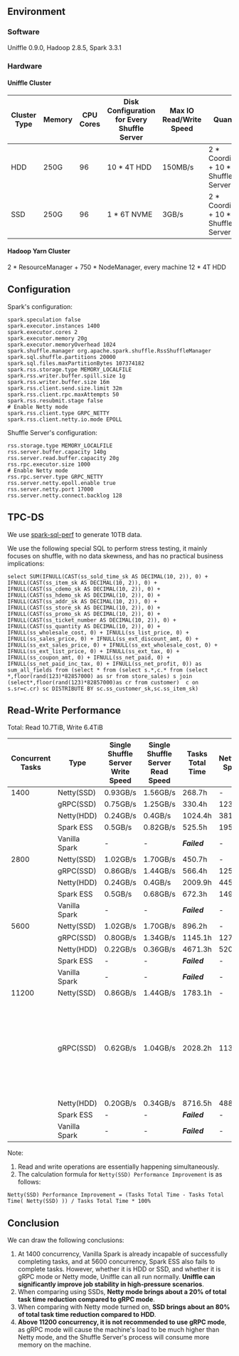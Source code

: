 <!--
  ~ Licensed to the Apache Software Foundation (ASF) under one or more
  ~ contributor license agreements.  See the NOTICE file distributed with
  ~ this work for additional information regarding copyright ownership.
  ~ The ASF licenses this file to You under the Apache License, Version 2.0
  ~ (the "License"); you may not use this file except in compliance with
  ~ the License.  You may obtain a copy of the License at
  ~
  ~    http://www.apache.org/licenses/LICENSE-2.0
  ~
  ~ Unless required by applicable law or agreed to in writing, software
  ~ distributed under the License is distributed on an "AS IS" BASIS,
  ~ WITHOUT WARRANTIES OR CONDITIONS OF ANY KIND, either express or implied.
  ~ See the License for the specific language governing permissions and
  ~ limitations under the License.
  -->

## Environment

### Software

Uniffle 0.9.0, Hadoop 2.8.5, Spark 3.3.1

### Hardware

#### Uniffle Cluster

| Cluster Type | Memory | CPU Cores | Disk Configuration for Every Shuffle Server | Max IO Read/Write Speed | Quantity                              | Network Bandwidth |
|--------------|--------|-----------|---------------------------------------------|-------------------------|---------------------------------------|-------------------|
| HDD          | 250G   | 96        | 10 * 4T HDD                                 | 150MB/s                 | 2 * Coordinator + 10 * Shuffle Server | 25GB/s            |
| SSD          | 250G   | 96        | 1 * 6T NVME                                 | 3GB/s                   | 2 * Coordinator + 10 * Shuffle Server | 25GB/s            |

#### Hadoop Yarn Cluster

2 * ResourceManager + 750 * NodeManager, every machine 12 * 4T HDD

## Configuration

Spark's configuration:

  ````
  spark.speculation false
  spark.executor.instances 1400
  spark.executor.cores 2
  spark.executor.memory 20g
  spark.executor.memoryOverhead 1024
  spark.shuffle.manager org.apache.spark.shuffle.RssShuffleManager
  spark.sql.shuffle.partitions 20000
  spark.sql.files.maxPartitionBytes 107374182
  spark.rss.storage.type MEMORY_LOCALFILE
  spark.rss.writer.buffer.spill.size 1g
  spark.rss.writer.buffer.size 16m
  spark.rss.client.send.size.limit 32m
  spark.rss.client.rpc.maxAttempts 50
  spark.rss.resubmit.stage false
  # Enable Netty mode
  spark.rss.client.type GRPC_NETTY
  spark.rss.client.netty.io.mode EPOLL
  ````

Shuffle Server's configuration:

  ````
  rss.storage.type MEMORY_LOCALFILE
  rss.server.buffer.capacity 140g
  rss.server.read.buffer.capacity 20g
  rss.rpc.executor.size 1000
  # Enable Netty mode
  rss.rpc.server.type GRPC_NETTY
  rss.server.netty.epoll.enable true
  rss.server.netty.port 17000
  rss.server.netty.connect.backlog 128
  ````

## TPC-DS

We use [spark-sql-perf](https://github.com/databricks/spark-sql-perf) to generate 10TB data.

We use the following special SQL to perform stress testing, it mainly focuses on shuffle, with no data skewness, and has
no practical business implications:

````
select SUM(IFNULL(CAST(ss_sold_time_sk AS DECIMAL(10, 2)), 0) + IFNULL(CAST(ss_item_sk AS DECIMAL(10, 2)), 0) + IFNULL(CAST(ss_cdemo_sk AS DECIMAL(10, 2)), 0) + IFNULL(CAST(ss_hdemo_sk AS DECIMAL(10, 2)), 0) + IFNULL(CAST(ss_addr_sk AS DECIMAL(10, 2)), 0) + IFNULL(CAST(ss_store_sk AS DECIMAL(10, 2)), 0) + IFNULL(CAST(ss_promo_sk AS DECIMAL(10, 2)), 0) + IFNULL(CAST(ss_ticket_number AS DECIMAL(10, 2)), 0) + IFNULL(CAST(ss_quantity AS DECIMAL(10, 2)), 0) + IFNULL(ss_wholesale_cost, 0) + IFNULL(ss_list_price, 0) + IFNULL(ss_sales_price, 0) + IFNULL(ss_ext_discount_amt, 0) + IFNULL(ss_ext_sales_price, 0) + IFNULL(ss_ext_wholesale_cost, 0) + IFNULL(ss_ext_list_price, 0) + IFNULL(ss_ext_tax, 0) + IFNULL(ss_coupon_amt, 0) + IFNULL(ss_net_paid, 0) + IFNULL(ss_net_paid_inc_tax, 0) + IFNULL(ss_net_profit, 0)) as sum_all_fields from (select * from (select s.*,c.* from (select *,floor(rand(123)*82857000) as sr from store_sales) s join (select*,floor(rand(123)*82857000)as cr from customer)  c on s.sr=c.cr) sc DISTRIBUTE BY sc.ss_customer_sk,sc.ss_item_sk)
````

## Read-Write Performance

Total: Read 10.7TiB, Write 6.4TiB

| Concurrent Tasks | Type          | Single Shuffle Server Write Speed | Single Shuffle Server Read Speed | Tasks Total Time | Netty(SSD) Speedup | Netty(SSD) Total Task Time Reduction | Notes                                                                                                                                                                                                        |
|------------------|---------------|-----------------------------------|----------------------------------|------------------|--------------------|--------------------------------------|--------------------------------------------------------------------------------------------------------------------------------------------------------------------------------------------------------------|
| 1400             | Netty(SSD)    | 0.93GB/s                          | 1.56GB/s                         | 268.7h           | -                  | -                                    |                                                                                                                                                                                                              |
|                  | gRPC(SSD)     | 0.75GB/s                          | 1.25GB/s                         | 330.4h           | 123.02%            | 18.67%                               |                                                                                                                                                                                                              |
|                  | Netty(HDD)    | 0.24GB/s                          | 0.4GB/s                          | 1024.4h          | 381.12%            | 73.77%                               |                                                                                                                                                                                                              |
|                  | Spark ESS     | 0.5GB/s                           | 0.82GB/s                         | 525.5h           | 195.56%            | 48.88%                               |                                                                                                                                                                                                              |
|                  | Vanilla Spark | -                                 | -                                | __*Failed*__     | -                  | -                                    |                                                                                                                                                                                                              |
| 2800             | Netty(SSD)    | 1.02GB/s                          | 1.70GB/s                         | 450.7h           | -                  | -                                    |                                                                                                                                                                                                              |
|                  | gRPC(SSD)     | 0.86GB/s                          | 1.44GB/s                         | 566.4h           | 125.64%            | 20.42%                               |                                                                                                                                                                                                              |
|                  | Netty(HDD)    | 0.24GB/s                          | 0.4GB/s                          | 2009.9h          | 445.83%            | 77.6%                                |                                                                                                                                                                                                              |
|                  | Spark ESS     | 0.5GB/s                           | 0.68GB/s                         | 672.3h           | 149.19%            | 32.96%                               |                                                                                                                                                                                                              |
|                  | Vanilla Spark | -                                 | -                                | __*Failed*__     | -                  | -                                    |                                                                                                                                                                                                              |
| 5600             | Netty(SSD)    | 1.02GB/s                          | 1.70GB/s                         | 896.2h           | -                  | -                                    |                                                                                                                                                                                                              |
|                  | gRPC(SSD)     | 0.80GB/s                          | 1.34GB/s                         | 1145.1h          | 127.74%            | 21.72%                               |                                                                                                                                                                                                              |
|                  | Netty(HDD)    | 0.22GB/s                          | 0.36GB/s                         | 4671.3h          | 520.98%            | 80.8%                                |                                                                                                                                                                                                              |
|                  | Spark ESS     | -                                 | -                                | __*Failed*__     | -                  | -                                    |                                                                                                                                                                                                              |
|                  | Vanilla Spark | -                                 | -                                | __*Failed*__     | -                  | -                                    |                                                                                                                                                                                                              |
| 11200            | Netty(SSD)    | 0.86GB/s                          | 1.44GB/s                         | 1783.1h          | -                  | -                                    |                                                                                                                                                                                                              |
|                  | gRPC(SSD)     | 0.62GB/s                          | 1.04GB/s                         | 2028.2h          | 113.74%            | 12.08%                               | At 11200 concurrency, gRPC requires reducing `rss.rpc.executor.size` to 200 to run tasks successfully. Shuffle Server memory usage and CPU load are higher in gRPC mode than in Netty mode. Not recommended. |
|                  | Netty(HDD)    | 0.20GB/s                          | 0.34GB/s                         | 8716.5h          | 488.61%            | 79.5%                                |                                                                                                                                                                                                              |
|                  | Spark ESS     | -                                 | -                                | __*Failed*__     | -                  | -                                    |                                                                                                                                                                                                              |
|                  | Vanilla Spark | -                                 | -                                | __*Failed*__     | -                  | -                                    |                                                                                                                                                                                                              |

Note:

1. Read and write operations are essentially happening simultaneously.
2. The calculation formula for `Netty(SSD) Performance Improvement` is as follows:

````
Netty(SSD) Performance Improvement = (Tasks Total Time - Tasks Total Time( Netty(SSD) )) / Tasks Total Time * 100%
````

## Conclusion

We can draw the following conclusions:

1. At 1400 concurrency, Vanilla Spark is already incapable of successfully completing tasks, and at 5600 concurrency,
   Spark
   ESS also fails to complete tasks. However, whether it is HDD or SSD, and whether it is gRPC mode or Netty mode,
   Uniffle can all run normally. **Uniffle can significantly improve job stability in high-pressure scenarios**.
2. When comparing using SSDs, **Netty mode brings about a 20% of total task time reduction compared to gRPC mode**.
3. When comparing with Netty mode turned on, **SSD brings about an 80% of total task time reduction compared to HDD**.
4. **Above 11200 concurrency, it is not recommended to use gRPC mode**, as gRPC mode will cause the machine's load
   to be much higher than Netty mode, and the Shuffle Server's process will consume more memory on the machine.